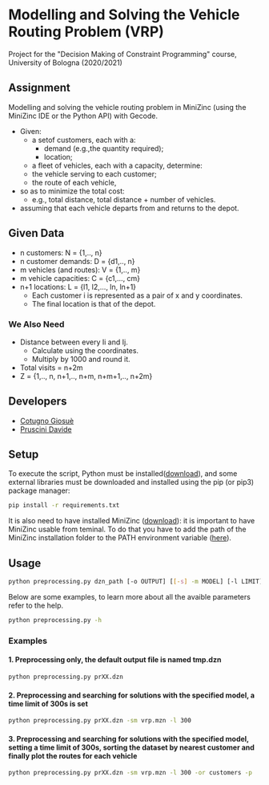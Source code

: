# Modelling and Solving the Vehicle Routing Problem (VRP)

Project for the "Decision Making of Constraint Programming" course, University of Bologna (2020/2021)

## Assignment

Modelling and solving the vehicle routing problem in MiniZinc (using the MiniZinc IDE or the Python API) with Gecode.

* Given:
  * a setof customers, each with a:
    * demand (e.g.,the quantity required);
    * location;
  * a fleet of vehicles, each with a capacity,
    determine:
  * the vehicle serving to each customer;
  * the route of each vehicle,
* so as to minimize the total cost:
  * e.g., total distance, total distance + number of vehicles.
* assuming that each vehicle departs from and returns to the depot.

## Given Data

* n customers: N = {1,.., n}
* n customer demands: D = {d1,.., n}
* m vehicles (and routes): V = {1,.., m}
* m vehicle capacities: C = {c1,…, cm}
* n+1 locations: L = {l1, l2,…, ln, ln+1}
  * Each customer i is represented as a pair of x and y coordinates.
  * The final location is that of the depot.

### We Also Need

* Distance between every Ii and Ij.
  * Calculate using the coordinates.
  * Multiply by 1000 and round it.
* Total visits = n+2m
* Z = {1,.., n, n+1,.., n+m, n+m+1,.., n+2m}

## Developers

* [Cotugno Giosuè](https://github.com/cotus997)
* [Pruscini Davide](https://github.com/prushh/)

## Setup

To execute the script, Python must be installed([download](https://www.python.org/downloads/)), and some external libraries must be downloaded and installed using the pip (or pip3) package manager:

```bash
pip install -r requirements.txt
```

It is also need to have installed MiniZinc ([download](https://www.minizinc.org/)): it is important to have MiniZinc usable from teminal.
To do that you have to add the path of the MiniZinc installation folder to the PATH environment variable ([here](https://www.minizinc.org/doc-2.4.3/en/installation.html)).

## Usage

```bash
python preprocessing.py dzn_path [-o OUTPUT] [[-s] -m MODEL] [-l LIMIT] [-or {customers, demands, distances}] [-p]
```

Below are some examples, to learn more about all the avaible parameters refer to the help.

```bash
python preprocessing.py -h
```

### Examples

#### 1. Preprocessing only, the default output file is named tmp.dzn

```bash
python preprocessing.py prXX.dzn
```

#### 2. Preprocessing and searching for solutions with the specified model, a time limit of 300s is set

```bash
python preprocessing.py prXX.dzn -sm vrp.mzn -l 300
```

#### 3. Preprocessing and searching for solutions with the specified model, setting a time limit of 300s, sorting the dataset by nearest customer and finally plot the routes for each vehicle

```bash
python preprocessing.py prXX.dzn -sm vrp.mzn -l 300 -or customers -p
```
